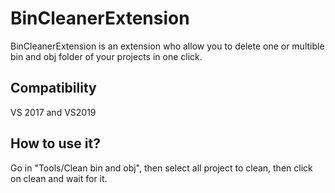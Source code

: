 # BinCleanerExtension
BinCleanerExtension is an extension who allow you to delete one or multible bin and obj folder of your projects in one click.


## Compatibility

VS 2017 and VS2019

## How to use it?

Go in "Tools/Clean bin and obj", then select all project to clean, then click on clean and wait for it.


